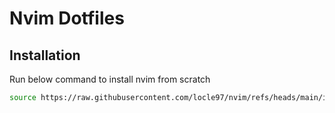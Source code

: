 # Nvim Dotfiles

## Installation

Run below command to install nvim from scratch
```sh
source https://raw.githubusercontent.com/locle97/nvim/refs/heads/main/install.sh
```
